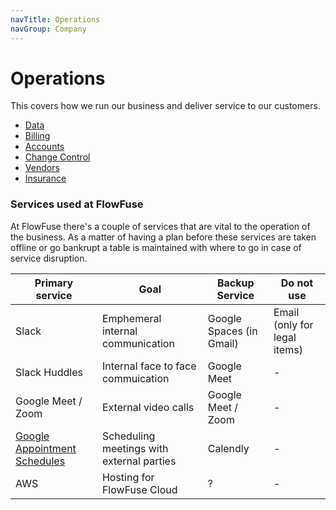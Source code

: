 ```yaml
---
navTitle: Operations
navGroup: Company
---
```


# Operations

This covers how we run our business and deliver service to our customers.

- [Data](../operations/data.md)
- [Billing](../operations/billing.md)
- [Accounts](../operations/accounts.md)
- [Change Control](../operations/change.md)
- [Vendors](../operations/vendors.md)
- [Insurance](https://drive.google.com/drive/folders/1Q2UqEmusDIpBD4-4Km1eFksHaRkVzl7O?usp=drive_link)

### Services used at FlowFuse

At FlowFuse there's a couple of services that are vital to the operation of the
business. As a matter of having a plan before these services are taken offline
or go bankrupt a table is maintained with where to go in case of service disruption.

| Primary service | Goal | Backup Service | Do not use |
| --------------- | ---- | -------------- | ---------- |
| Slack | Emphemeral internal communication | Google Spaces (in Gmail) | Email (only for legal items) |
| Slack Huddles | Internal face to face commuication | Google Meet | - |
| Google Meet / Zoom | External video calls | Google Meet / Zoom | - |
| [Google Appointment Schedules](https://support.google.com/calendar/answer/10729749?hl=en) | Scheduling meetings with external parties | Calendly | - |
| AWS | Hosting for FlowFuse Cloud | ? | - |

